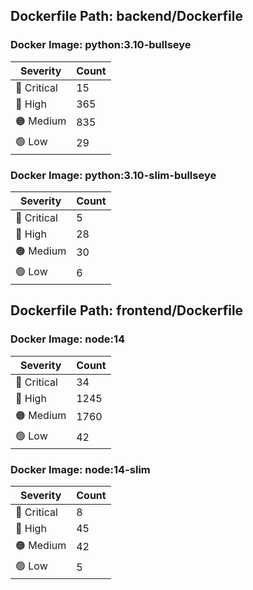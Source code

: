 ## Dockerfile Path: backend/Dockerfile

### Docker Image: python:3.10-bullseye
| Severity | Count |
|----------|-------|
| 🛑 Critical | 15 |
| 🔴 High | 365 |
| 🟠 Medium | 835 |
| 🟢 Low | 29 |

### Docker Image: python:3.10-slim-bullseye
| Severity | Count |
|----------|-------|
| 🛑 Critical | 5 |
| 🔴 High | 28 |
| 🟠 Medium | 30 |
| 🟢 Low | 6 |


## Dockerfile Path: frontend/Dockerfile

### Docker Image: node:14
| Severity | Count |
|----------|-------|
| 🛑 Critical | 34 |
| 🔴 High | 1245 |
| 🟠 Medium | 1760 |
| 🟢 Low | 42 |

### Docker Image: node:14-slim
| Severity | Count |
|----------|-------|
| 🛑 Critical | 8 |
| 🔴 High | 45 |
| 🟠 Medium | 42 |
| 🟢 Low | 5 |